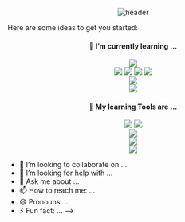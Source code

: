 <div align="center">
  
  ![header](https://capsule-render.vercel.app/api?type=waving&color=gradient&text=About_Me)
</div>

Here are some ideas to get you started:

<div align="center">
  
   #### 🌱 I’m currently learning ... 
   
  <div>
    
  <img src="https://img.shields.io/badge/JAVA-007396?style=for-the-badge&logo=JAVA&logoColor=white" />
  </div>

  <div>
    
  <img src="https://img.shields.io/badge/HTML5-E34F26?style=for-the-badge&logo=HTML5&logoColor=white" />
  <img src="https://img.shields.io/badge/JavaScript-F7DF1E?style=for-the-badge&logo=JavaScript&logoColor=white" />
  <img src="https://img.shields.io/badge/CSS3-1572B6?style=for-the-badge&logo=CSS3&logoColor=white" />
  <img src="https://img.shields.io/badge/jQuery-0769AD?style=for-the-badge&logo=jQuery&logoColor=white" />
  </div>

  <div>
    
  <img src="https://img.shields.io/badge/DBSM-000000?style=for-the-badge&logoColor=white" />
  </div>

  <div>
  <img src="https://img.shields.io/badge/Python-3776AB?style=for-the-badge&logo=Python&logoColor=white"/>
  </div>

  #### 🔧 My learning Tools are ... 

  <div>
  <img src="https://img.shields.io/badge/eclipseide-2C2255?style=for-the-badge&logo=eclipseide&logoColor=white"/>
  <img src="https://img.shields.io/badge/spring-6DB33F?style=for-the-badge&logo=spring&logoColor=white"/>
  </div>
  <div>
  <img src="https://img.shields.io/badge/visualstudiocode-007ACC?style=for-the-badge&logo=visualstudiocode&logoColor=white"/>
  </div>
  <div>
  <img src="https://img.shields.io/badge/mysql-4479A1?style=for-the-badge&logo=mysql&logoColor=white"/>
  </div>
  <div>
  <img src="https://img.shields.io/badge/pycharm-000000?style=for-the-badge&logo=pycharm&logoColor=white"/>
  </div>

</div>



- 👯 I’m looking to collaborate on ...
- 🤔 I’m looking for help with ...
- 💬 Ask me about ...
- 📫 How to reach me: ...
- 😄 Pronouns: ...
- ⚡ Fun fact: ...
-->
